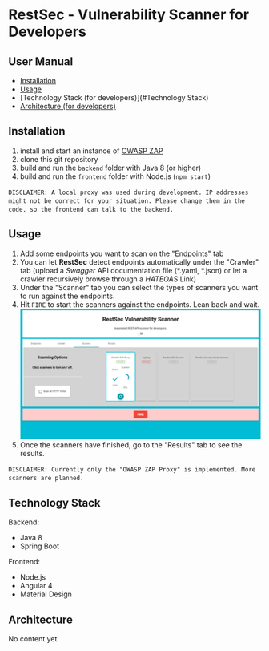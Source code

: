 # RestSec - Vulnerability Scanner for Developers

## User Manual
- [Installation](#Installation)
- [Usage](#Usage)
- [Technology Stack (for developers)](#Technology Stack)
- [Architecture (for developers)](#Architecture)

## Installation <a name="Installation"></a>
1. install and start an instance of [OWASP ZAP](https://github.com/zaproxy/zaproxy)
2. clone this git repository
3. build and run the ``backend`` folder with Java 8 (or higher)
4. build and run the ``frontend`` folder with Node.js (``npm start``)

``DISCLAIMER: A local proxy was used during development. IP addresses might not be correct for your situation. Please change them in the code, so the frontend can talk to the backend.``

## Usage <a name="Usage"></a>
1. Add some endpoints you want to scan on the "Endpoints" tab
2. You can let __RestSec__ detect endpoints automatically under the "Crawler" tab (upload a _Swagger_ API documentation file (\*.yaml, \*.json) or let a crawler recursively browse through a _HATEOAS_ Link)
3. Under the "Scanner" tab you can select the types of scanners you want to run against the endpoints.
4. Hit ``FIRE`` to start the scanners against the endpoints. Lean back and wait.
![3_scanner_screenshot.png](https://raw.githubusercontent.com/apox64/RestSec-Spring-Angular/master/doc/screenshots/3_scanner_screenshot.png)
5. Once the scanners have finished, go to the "Results" tab to see the results.

``DISCLAIMER: Currently only the "OWASP ZAP Proxy" is implemented. More scanners are planned.``

## Technology Stack <a name="Technology Stack"></a>
Backend:
- Java 8
- Spring Boot

Frontend:
- Node.js
- Angular 4
- Material Design

## Architecture <a name="Architecture"></a>
No content yet.
